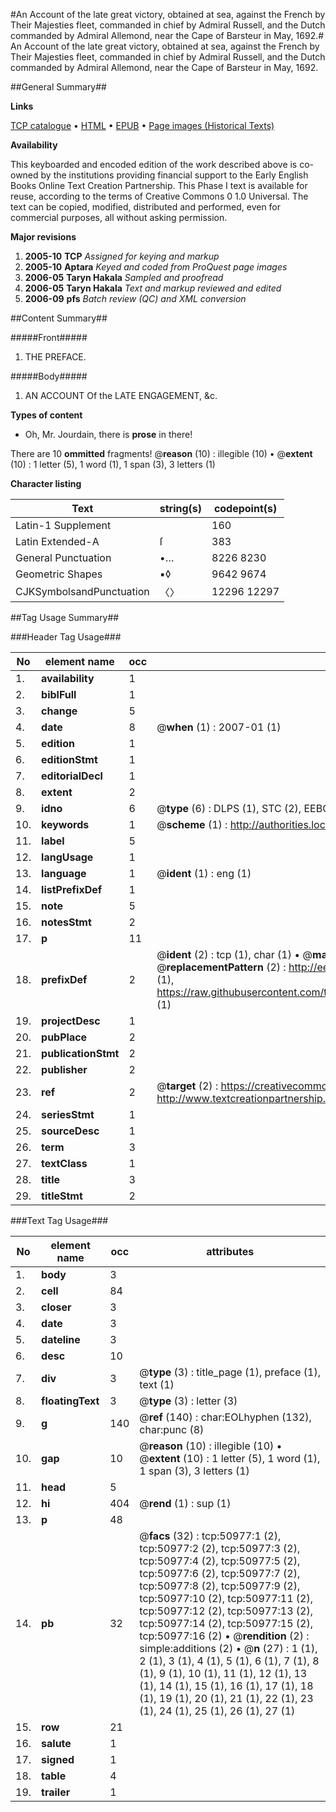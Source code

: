 #An Account of the late great victory, obtained at sea, against the French by Their Majesties fleet, commanded in chief by Admiral Russell, and the Dutch commanded by Admiral Allemond, near the Cape of Barsteur in May, 1692.#
An Account of the late great victory, obtained at sea, against the French by Their Majesties fleet, commanded in chief by Admiral Russell, and the Dutch commanded by Admiral Allemond, near the Cape of Barsteur in May, 1692.

##General Summary##

**Links**

[TCP catalogue](http://www.ota.ox.ac.uk/tcp/)  • 
[HTML](http://tei.it.ox.ac.uk/tcp/Texts-HTML/free/A25/A25362.html)  • 
[EPUB](http://tei.it.ox.ac.uk/tcp/Texts-EPUB/free/A25/A25362.epub) • 
[Page images (Historical Texts)](https://data.historicaltexts.jisc.ac.uk/view?pubId=eebo-11921356e&pageId=eebo-11921356e-50977-1)

**Availability**

This keyboarded and encoded edition of the
	       work described above is co-owned by the institutions
	       providing financial support to the Early English Books
	       Online Text Creation Partnership. This Phase I text is
	       available for reuse, according to the terms of Creative
	       Commons 0 1.0 Universal. The text can be copied,
	       modified, distributed and performed, even for
	       commercial purposes, all without asking permission.

**Major revisions**

1. __2005-10__ __TCP__ *Assigned for keying and markup*
1. __2005-10__ __Aptara__ *Keyed and coded from ProQuest page images*
1. __2006-05__ __Taryn Hakala__ *Sampled and proofread*
1. __2006-05__ __Taryn Hakala__ *Text and markup reviewed and edited*
1. __2006-09__ __pfs__ *Batch review (QC) and XML conversion*

##Content Summary##

#####Front#####

1. THE
PREFACE.

#####Body#####

1. AN
ACCOUNT
Of the LATE
ENGAGEMENT, &c.

**Types of content**

  * Oh, Mr. Jourdain, there is **prose** in there!

There are 10 **ommitted** fragments! 
 @__reason__ (10) : illegible (10)  •  @__extent__ (10) : 1 letter (5), 1 word (1), 1 span (3), 3 letters (1)

**Character listing**


|Text|string(s)|codepoint(s)|
|---|---|---|
|Latin-1 Supplement| |160|
|Latin Extended-A|ſ|383|
|General Punctuation|•…|8226 8230|
|Geometric Shapes|▪◊|9642 9674|
|CJKSymbolsandPunctuation|〈〉|12296 12297|

##Tag Usage Summary##

###Header Tag Usage###

|No|element name|occ|attributes|
|---|---|---|---|
|1.|__availability__|1||
|2.|__biblFull__|1||
|3.|__change__|5||
|4.|__date__|8| @__when__ (1) : 2007-01 (1)|
|5.|__edition__|1||
|6.|__editionStmt__|1||
|7.|__editorialDecl__|1||
|8.|__extent__|2||
|9.|__idno__|6| @__type__ (6) : DLPS (1), STC (2), EEBO-CITATION (1), OCLC (1), VID (1)|
|10.|__keywords__|1| @__scheme__ (1) : http://authorities.loc.gov/ (1)|
|11.|__label__|5||
|12.|__langUsage__|1||
|13.|__language__|1| @__ident__ (1) : eng (1)|
|14.|__listPrefixDef__|1||
|15.|__note__|5||
|16.|__notesStmt__|2||
|17.|__p__|11||
|18.|__prefixDef__|2| @__ident__ (2) : tcp (1), char (1)  •  @__matchPattern__ (2) : ([0-9\-]+):([0-9IVX]+) (1), (.+) (1)  •  @__replacementPattern__ (2) : http://eebo.chadwyck.com/downloadtiff?vid=$1&page=$2 (1), https://raw.githubusercontent.com/textcreationpartnership/Texts/master/tcpchars.xml#$1 (1)|
|19.|__projectDesc__|1||
|20.|__pubPlace__|2||
|21.|__publicationStmt__|2||
|22.|__publisher__|2||
|23.|__ref__|2| @__target__ (2) : https://creativecommons.org/publicdomain/zero/1.0/ (1), http://www.textcreationpartnership.org/docs/. (1)|
|24.|__seriesStmt__|1||
|25.|__sourceDesc__|1||
|26.|__term__|3||
|27.|__textClass__|1||
|28.|__title__|3||
|29.|__titleStmt__|2||


###Text Tag Usage###

|No|element name|occ|attributes|
|---|---|---|---|
|1.|__body__|3||
|2.|__cell__|84||
|3.|__closer__|3||
|4.|__date__|3||
|5.|__dateline__|3||
|6.|__desc__|10||
|7.|__div__|3| @__type__ (3) : title_page (1), preface (1), text (1)|
|8.|__floatingText__|3| @__type__ (3) : letter (3)|
|9.|__g__|140| @__ref__ (140) : char:EOLhyphen (132), char:punc (8)|
|10.|__gap__|10| @__reason__ (10) : illegible (10)  •  @__extent__ (10) : 1 letter (5), 1 word (1), 1 span (3), 3 letters (1)|
|11.|__head__|5||
|12.|__hi__|404| @__rend__ (1) : sup (1)|
|13.|__p__|48||
|14.|__pb__|32| @__facs__ (32) : tcp:50977:1 (2), tcp:50977:2 (2), tcp:50977:3 (2), tcp:50977:4 (2), tcp:50977:5 (2), tcp:50977:6 (2), tcp:50977:7 (2), tcp:50977:8 (2), tcp:50977:9 (2), tcp:50977:10 (2), tcp:50977:11 (2), tcp:50977:12 (2), tcp:50977:13 (2), tcp:50977:14 (2), tcp:50977:15 (2), tcp:50977:16 (2)  •  @__rendition__ (2) : simple:additions (2)  •  @__n__ (27) : 1 (1), 2 (1), 3 (1), 4 (1), 5 (1), 6 (1), 7 (1), 8 (1), 9 (1), 10 (1), 11 (1), 12 (1), 13 (1), 14 (1), 15 (1), 16 (1), 17 (1), 18 (1), 19 (1), 20 (1), 21 (1), 22 (1), 23 (1), 24 (1), 25 (1), 26 (1), 27 (1)|
|15.|__row__|21||
|16.|__salute__|1||
|17.|__signed__|1||
|18.|__table__|4||
|19.|__trailer__|1||
